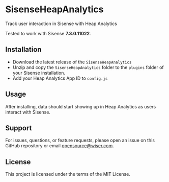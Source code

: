 # SisenseHeapAnalytics

Track user interaction in Sisense with Heap Analytics

Tested to work with Sisense **7.3.0.11022**.

## Installation

* Download the latest release of the `SisenseHeapAnalytics`
* Unzip and copy the `SisenseHeapAnalytics` folder to the `plugins` folder
  of your Sisense installation.
* Add your Heap Analytics App ID to `config.js`

## Usage

After installing, data should start showing up in Heap Analytics as users
interact with Sisense.

## Support

For issues, questions, or feature requests, please open an issue on this GitHub
repository or email <opensource@wiser.com>.

## License

This project is licensed under the terms of the MIT License.
